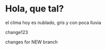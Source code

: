 # Hola, que tal? 

el clima hoy es nublado, gris y con poca lluvia 

change123


changes for NEW branch
